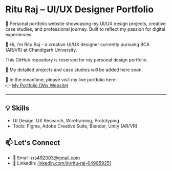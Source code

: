 # Ritu Raj – UI/UX Designer Portfolio
💼 Personal portfolio website showcasing my UI/UX design projects, creative case studies, and professional journey. Built to reflect my passion for digital experiences.

👋 Hi, I'm Ritu Raj – a creative UI/UX designer currently pursuing BCA (AR/VR) at Chandigarh University.

This GitHub repository is reserved for my personal design portfolio.

📂 My detailed projects and case studies will be added here soon.

🚀 In the meantime, please visit my live portfolio here:  
👉 [My Portfolio (Wix Website)](https://rrs492003.wixstudio.com/portfolio)

---

## 💡 Skills
- UI Design, UX Research, Wireframing, Prototyping
- Tools: Figma, Adobe Creative Suite, Blender, Unity (AR/VR)

## 📫 Let's Connect
- 📧 Email: rrs492003@gmail.com  
- 🔗 LinkedIn: [linkedin.com/in/ritu-raj-649959251](https://linkedin.com/in/ritu-raj-649959251)

